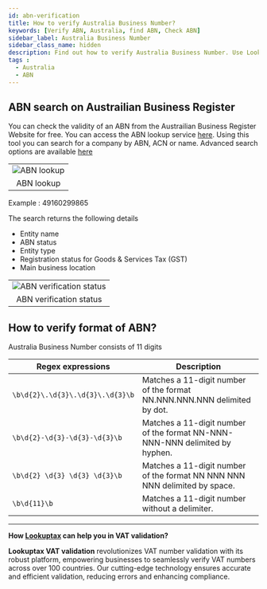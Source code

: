 ```yaml
---
id: abn-verification
title: How to verify Australia Business Number?
keywords: [Verify ABN, Australia, find ABN, Check ABN]
sidebar_label: Australia Business Number
sidebar_class_name: hidden
description: Find out how to verify Australia Business Number. Use Lookuptax for hassle-free validation of Australia Business Number in Austalia.
tags : 
  - Australia
  - ABN
---
```


## ABN search on Austrailian Business Register

You can check the validity of an ABN from the Austrailian Business Register Website for free. You can access the ABN lookup service [here](https://abr.business.gov.au/). Using this tool you can search for a company by ABN, ACN or name. Advanced search options are available [here](https://abr.business.gov.au/Search/Advanced)

<table align="center" border="0px" border-color="#dedede"><tr><td>
  <img src="/docs/img/verify/abn-lookup.PNG" alt="ABN lookup" title="ABN lookup"/>
  </td></tr>
  <tr><td align="center">ABN lookup</td></tr>
</table>

Example : 49160299865

The search returns the following details 
* Entity name
* ABN status
* Entity type
* Registration status for Goods & Services Tax (GST)
* Main business location


<table align="center" border="0px" border-color="#dedede"><tr><td>
  <img src="/docs/img/verify/abn-details.PNG" alt="ABN verification status" title="ABN verification status"/>
  </td></tr>
  <tr><td align="center">ABN verification status</td></tr>
</table>



## How to verify format of ABN? 

Australia Business Number consists of 11 digits

| Regex expressions                  | Description                                                |
| ----------------------------------- | ---------------------------------------------------------- |
| `\b\d{2}\.\d{3}\.\d{3}\.\d{3}\b`   | Matches a 11-digit number of the format NN.NNN.NNN.NNN delimited by dot. |
| `\b\d{2}-\d{3}-\d{3}-\d{3}\b`       | Matches a 11-digit number of the format NN-NNN-NNN-NNN delimited by hyphen. |
| `\b\d{2} \d{3} \d{3} \d{3}\b`      | Matches a 11-digit number of the format NN NNN NNN NNN delimited by space. |
| `\b\d{11}\b`                        | Matches a 11-digit number without a delimiter.              |




----
**How [Lookuptax](https://lookuptax.com/) can help you in VAT validation?**

**Lookuptax VAT validation** revolutionizes VAT number validation with its robust platform, empowering businesses to seamlessly verify VAT numbers across over 100 countries. Our cutting-edge technology ensures accurate and efficient validation, reducing errors and enhancing compliance.
